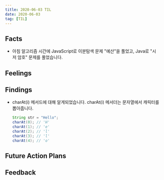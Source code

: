 ```yaml
---
title: 2020-06-03 TIL
date: 2020-06-03
tag: [TIL]
---
```


## Facts

- 아침 알고리즘 시간에 JavaScript로 이분탐색 문제 "예산"을 풀었고, Java로 "시저 암호" 문제를 풀었습니다.

## Feelings

## Findings

- charAt(i) 메서드에 대해 알게되었습니다. charAt(i) 메서더는 문자열에서 캐릭터를 뽑아줍니다.  
  
  ```java
  String str = "Hello";
  charAt(0); // 'H'
  charAt(1); // 'e'
  charAt(2); // 'l'
  charAt(3); // 'l'
  charAt(4); // 'o'
  ```

## Future Action Plans

## Feedback
